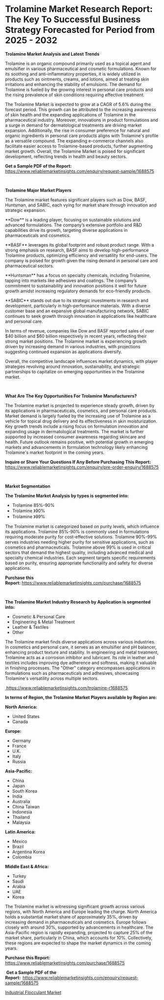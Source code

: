 <p><h1>Trolamine Market Research Report: The Key To Successful Business Strategy Forecasted for Period from 2025 - 2032</h1></p><p><strong>Trolamine Market Analysis and Latest Trends</strong></p>
<p><p>Trolamine is an organic compound primarily used as a topical agent and emulsifier in various pharmaceutical and cosmetic formulations. Known for its soothing and anti-inflammatory properties, it is widely utilized in products such as ointments, creams, and lotions, aimed at treating skin irritations and enhancing the stability of emulsions. The demand for Trolamine is fueled by the growing interest in personal care products and the rising prevalence of skin conditions requiring effective treatment.</p><p>The Trolamine Market is expected to grow at a CAGR of 5.6% during the forecast period. This growth can be attributed to the increasing awareness of skin health and the expanding applications of Trolamine in the pharmaceutical industry. Moreover, innovations in product formulations and a surge in demand for dermatological treatments are driving market expansion. Additionally, the rise in consumer preference for natural and organic ingredients in personal care products aligns with Trolamine's profile as a versatile compound. The expanding e-commerce channels also facilitate easier access to Trolamine-based products, further augmenting market growth. Overall, the Trolamine Market is poised for significant development, reflecting trends in health and beauty sectors.</p></p>
<p><strong>Get a Sample PDF of the Report:&nbsp;</strong> <a href="https://www.reliablemarketinsights.com/enquiry/request-sample/1688575?utm_campaign=2269&utm_medium=2&utm_source=Github&utm_content=ia&utm_term=31012025&utm_id=trolamine">https://www.reliablemarketinsights.com/enquiry/request-sample/1688575</a></p>
<p>&nbsp;</p>
<p><strong>Trolamine Major Market Players</strong></p>
<p><p>The Trolamine market features significant players such as Dow, BASF, Huntsman, and SABIC, each vying for market share through innovation and strategic expansion. </p><p>**Dow** is a leading player, focusing on sustainable solutions and advanced formulations. The company’s extensive portfolio and R&D capabilities drive its growth, targeting diverse applications in pharmaceuticals and cosmetics.</p><p>**BASF** leverages its global footprint and robust product range. With a strong emphasis on research, BASF aims to develop high-performance Trolamine products, optimizing efficiency and versatility for end-users. The company is poised for growth given the rising demand in personal care and pharmaceutical sectors.</p><p>**Huntsman** has a focus on specialty chemicals, including Trolamine, tapping into markets like adhesives and coatings. The company’s commitment to sustainability and innovation positions it well for future growth amidst increasing regulatory demands for eco-friendly products.</p><p>**SABIC** stands out due to its strategic investments in research and development, particularly in high-performance materials. With a diverse customer base and an expansive global manufacturing network, SABIC continues to seek growth through innovation in applications like healthcare and personal care.</p><p>In terms of revenue, companies like Dow and BASF reported sales of over $40 billion and $60 billion respectively in recent years, reflecting their strong market positions. The Trolamine market is experiencing growth driven by increasing demand in various industries, with projections suggesting continued expansion as applications diversify. </p><p>Overall, the competitive landscape influences market dynamics, with player strategies revolving around innovation, sustainability, and strategic partnerships to capitalize on emerging opportunities in the Trolamine market.</p></p>
<p>&nbsp;</p>
<p><strong>What Are The Key Opportunities For Trolamine Manufacturers?</strong></p>
<p><p>The Trolamine market is projected to experience steady growth, driven by its applications in pharmaceuticals, cosmetics, and personal care products. Market demand is largely fueled by the increasing use of Trolamine as a vehicle for topical drug delivery and its effectiveness in skin moisturization. Key growth trends include a rising focus on formulation innovation and expanding usage in dermatological treatments. The market is further supported by increased consumer awareness regarding skincare and health. Future outlook remains positive, with potential growth in emerging markets and advancements in formulation technology likely enhancing Trolamine's market footprint in the coming years.</p></p>
<p><strong>Inquire or Share Your Questions If Any Before Purchasing This Report:</strong> <a href="https://www.reliablemarketinsights.com/enquiry/pre-order-enquiry/1688575?utm_campaign=2269&utm_medium=2&utm_source=Github&utm_content=ia&utm_term=31012025&utm_id=trolamine">https://www.reliablemarketinsights.com/enquiry/pre-order-enquiry/1688575</a></p>
<p>&nbsp;</p>
<p><strong>Market Segmentation</strong></p>
<p><strong>The Trolamine Market Analysis by types is segmented into:</strong></p>
<p><ul><li>Trolamine 85%-90%</li><li>Trolamine 》90%</li><li>Trolamine 》99%</li></ul></p>
<p><p>The Trolamine market is categorized based on purity levels, which influence its applications. Trolamine 85%-90% is commonly used in formulations requiring moderate purity for cost-effective solutions. Trolamine 90%-99% serves industries needing higher purity for sensitive applications, such as cosmetics and pharmaceuticals. Trolamine above 99% is used in critical sectors that demand the highest quality, including advanced medical and specialty chemical industries. Each segment targets specific requirements based on purity, ensuring appropriate functionality and safety for diverse applications.</p></p>
<p><strong>Purchase this Report:&nbsp;</strong><a href="https://www.reliablemarketinsights.com/purchase/1688575?utm_campaign=2269&utm_medium=2&utm_source=Github&utm_content=ia&utm_term=31012025&utm_id=trolamine">https://www.reliablemarketinsights.com/purchase/1688575</a></p>
<p>&nbsp;</p>
<p><strong>The Trolamine Market Industry Research by Application is segmented into:</strong></p>
<p><ul><li>Cosmetic & Personal Care</li><li>Engineering & Metal Treatment</li><li>Leather & Textiles</li><li>Other</li></ul></p>
<p><p>The Trolamine market finds diverse applications across various industries. In cosmetics and personal care, it serves as an emulsifier and pH balancer, enhancing product texture and stability. In engineering and metal treatment, Trolamine acts as a corrosion inhibitor and lubricant. Its role in leather and textiles includes improving dye adherence and softness, making it valuable in finishing processes. The "Other" category encompasses applications in formulations such as pharmaceuticals and adhesives, showcasing Trolamine's versatility across multiple sectors.</p></p>
<p><a href="https://www.reliablemarketinsights.com/trolamine-r1688575?utm_campaign=2269&utm_medium=2&utm_source=Github&utm_content=ia&utm_term=31012025&utm_id=trolamine">&nbsp;https://www.reliablemarketinsights.com/trolamine-r1688575</a></p>
<p><strong>In terms of Region, the Trolamine Market Players available by Region are:</strong></p>
<p>
    <p> <strong> North America: </strong>
        <ul>
            <li>United States</li>
            <li>Canada</li>
        </ul>
        </p> 
    <p> <strong> Europe: </strong>
        <ul>
            <li>Germany</li>
            <li>France</li>
            <li>U.K.</li>
            <li>Italy</li>
            <li>Russia</li>
        </ul>
        </p> 
    <p> <strong> Asia-Pacific: </strong>
        <ul>
            <li>China</li>
            <li>Japan</li>
            <li>South Korea</li>
            <li>India</li>
            <li>Australia</li>
            <li>China Taiwan</li>
            <li>Indonesia</li>
            <li>Thailand</li>
            <li>Malaysia</li>
        </ul>
        </p> 
    <p> <strong> Latin America: </strong>
        <ul>
            <li>Mexico</li>
            <li>Brazil</li>
            <li>Argentina Korea</li>
            <li>Colombia</li>
        </ul>
        </p> 
    <p> <strong> Middle East & Africa: </strong>
        <ul>
            <li>Turkey</li>
            <li>Saudi</li>
            <li>Arabia</li>
            <li>UAE</li>
            <li>Korea</li>
        </ul>
    </p>
    </p>
<p><p>The Trolamine market is witnessing significant growth across various regions, with North America and Europe leading the charge. North America holds a substantial market share of approximately 35%, driven by increasing demand in pharmaceuticals and cosmetics. Europe follows closely with around 30%, supported by advancements in healthcare. The Asia-Pacific region is rapidly expanding, projected to capture 25% of the market share, particularly in China, which accounts for 10%. Collectively, these regions are expected to shape the market dynamics in the coming years.</p></p>
<p><strong>Purchase this Report: </strong><a href="https://www.reliablemarketinsights.com/purchase/1688575?utm_campaign=2269&utm_medium=2&utm_source=Github&utm_content=ia&utm_term=31012025&utm_id=trolamine">https://www.reliablemarketinsights.com/purchase/1688575</a></p>
<p>&nbsp;<strong>Get a Sample PDF of the Report:&nbsp;&nbsp;</strong><a href="https://www.reliablemarketinsights.com/enquiry/request-sample/1688575?utm_campaign=2269&utm_medium=2&utm_source=Github&utm_content=ia&utm_term=31012025&utm_id=trolamine">https://www.reliablemarketinsights.com/enquiry/request-sample/1688575</a></p>
<p><strong></strong></p>
<p><p><a href="https://github.com/skerretflossie9297/Market-Research-Report-List-1/blob/main/industrial-flocculant-market.md?utm_campaign=2269&utm_medium=2&utm_source=Github&utm_content=ia&utm_term=31012025&utm_id=trolamine">Industrial Flocculant Market</a></p></p>